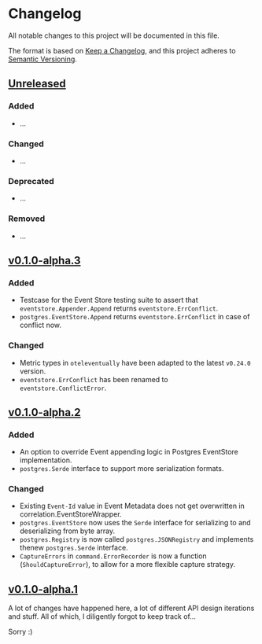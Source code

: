 # Changelog

All notable changes to this project will be documented in this file.

The format is based on [Keep a Changelog](https://keepachangelog.com/), and this
project adheres to [Semantic Versioning](https://semver.org/).

## [Unreleased]
### Added
- ...

### Changed
- ...

### Deprecated
- ...

### Removed
- ...

## [v0.1.0-alpha.3]
### Added
- Testcase for the Event Store testing suite to assert that `eventstore.Appender.Append` returns `eventstore.ErrConflict`.
- `postgres.EventStore.Append` returns `eventstore.ErrConflict` in case of conflict now.

### Changed
- Metric types in `oteleventually` have been adapted to the latest `v0.24.0` version.
- `eventstore.ErrConflict` has been renamed to `eventstore.ConflictError`.

## [v0.1.0-alpha.2]
### Added
- An option to override Event appending logic in Postgres EventStore implementation.
- `postgres.Serde` interface to support more serialization formats.

### Changed
- Existing `Event-Id` value in Event Metadata does not get overwritten in correlation.EventStoreWrapper.
- `postgres.EventStore` now uses the `Serde` interface for serializing to and deserializing from byte array.
- `postgres.Registry` is now called `postgres.JSONRegistry` and implements thenew `postgres.Serde` interface.
- `CaptureErrors` in `command.ErrorRecorder` is now a function (`ShouldCaptureError`), to allow for a more flexible capture strategy.

## [v0.1.0-alpha.1]

A lot of changes have happened here, a lot of different API design iterations and stuff. All of which, I diligently forgot to keep track of...

Sorry :)

<!-- @formatter:off -->
[Unreleased]: https://github.com/get-eventually/go-eventually/compare/v0.1.0-alpha.3..HEAD
[v0.1.0-alpha.3]: https://github.com/get-eventually/go-eventually/compare/v0.1.0-alpha.2..v0.1.0-alpha.3
[v0.1.0-alpha.2]: https://github.com/get-eventually/go-eventually/compare/v0.1.0-alpha.1..v0.1.0-alpha.2
[v0.1.0-alpha.1]: https://github.com/get-eventually/go-eventually/compare/8bb9190..v0.1.0-alpha.1
